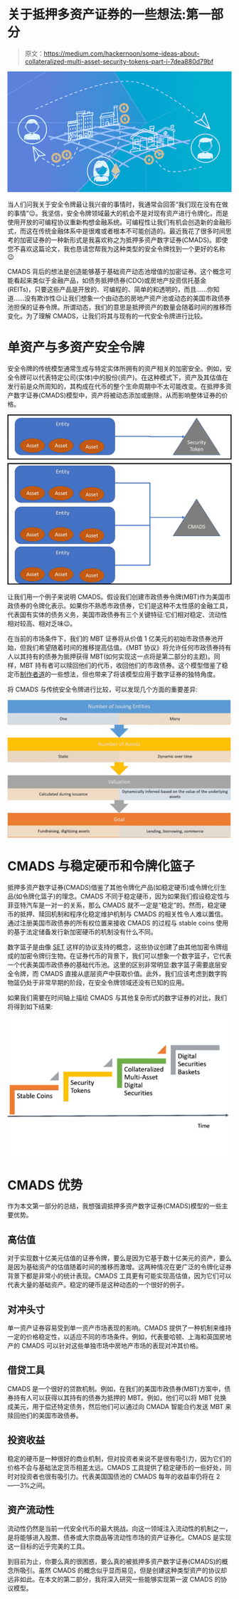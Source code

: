 # 关于抵押多资产证券的一些想法:第一部分

> 原文：<https://medium.com/hackernoon/some-ideas-about-collateralized-multi-asset-security-tokens-part-i-7dea880d79bf>

![](img/e858aba1e298a8849d580e8016f2057d.png)

当人们问我关于安全令牌最让我兴奋的事情时，我通常会回答“我们现在没有在做的事情”😉。我坚信，安全令牌领域最大的机会不是对现有资产进行令牌化，而是使用开放的可编程协议重新构想金融系统。可编程性让我们有机会创造新的金融形式，而这在传统金融体系中是很难或者根本不可能创造的。最近我花了很多时间思考的加密证券的一种新形式是我喜欢称之为抵押多资产数字证券(CMADS)。即使您不喜欢这篇论文，我也恳请您帮我为这种类型的安全令牌找到一个更好的名称😉

CMADS 背后的想法是创造能够基于基础资产动态池增值的加密证券。这个概念可能看起来类似于金融产品，如债务抵押债券(CDO)或房地产投资信托基金(REITs)，只要这些产品是开放的、可编程的、简单的和透明的，而且……你知道……没有欺诈性😉让我们想象一个由动态的房地产资产池或动态的美国市政债券池担保的证券令牌。所谓动态，我们的意思是抵押资产的数量会随着时间的推移而变化。为了理解 CMADS，让我们将其与现有的一代安全令牌进行比较。

# 单资产与多资产安全令牌

安全令牌的传统模型通常生成与特定实体所拥有的资产相关的加密安全。例如，安全令牌可以代表特定公司(实体)中的股份(资产)。在这种模式下，资产及其估值在发行前是众所周知的，其构成在代币的整个生命周期中不太可能改变。在抵押多资产数字证券(CMADS)模型中，资产将被动态添加或删除，从而影响整体证券的价格。

![](img/4077f6f6f376b01875068288540e17b9.png)

让我们用一个例子来说明 CMADS。假设我们创建市政债券令牌(MBT)作为美国市政债券的令牌化表示。如果你不熟悉市政债券，它们是这种不太性感的金融工具，代表国有实体的债务义务，美国市政债券有三个关键特征:它们相对稳定、流动性相对较高、相对乏味😉。

在当前的市场条件下，我们的 MBT 证券将从价值 1 亿美元的初始市政债券池开始，但我们希望随着时间的推移提高估值。《MBT 协议》将允许任何市政债券持有人以其持有的债券为抵押获得 MBT(如何实现这一点将是第二部分的主题)。同样，MBT 持有者可以赎回他们的代币，收回他们的市政债券。这个模型借鉴了稳定币[制作者道](https://makerdao.com)的一些想法，但也带来了将该模型应用于数字证券的独特角度。

将 CMADS 与传统安全令牌进行比较，可以发现几个方面的重要差异:

![](img/f0acd59229df4f3387b79cdd0d7f2289.png)

# CMADS 与稳定硬币和令牌化篮子

抵押多资产数字证券(CMADS)借鉴了其他令牌化产品(如稳定硬币)或令牌化衍生品(如令牌化篮子)的理念。CMADS 不同于稳定硬币，因为如果我们假设稳定性与菲亚特汽车是一对一的关系，那么 CMADS 就不一定是“稳定”的。然而，稳定硬币的抵押、赎回机制和程序化稳定维护机制与 CMADS 的相关性令人难以置信。通过注册美国市政债券的所有权位置来接收 CMADS 的过程与 stable coins 使用的基于法定储备发行新加密硬币的机制没有什么不同。

数字篮子是由像 [SET](https://setprotocol.com/) 这样的协议支持的概念，这些协议创建了由其他加密令牌组成的加密令牌衍生物。在证券代币的背景下，我们可以想象一个数字篮子，它代表一个代表美国市政债券的基础代币池。这里的区别非常明显:数字篮子需要底层安全令牌，而 CMADS 直接从底层资产中获取价值。此外，我们应该考虑到数字购物篮仍处于非常早期的阶段，在安全令牌领域还没有已知的应用。

如果我们需要在时间轴上描绘 CMADS 与其他复杂形式的数字证券的对比，我们将得到如下结果:

![](img/a25896e4eabb412c0c8e3e8df779a81f.png)

# CMADS 优势

作为本文第一部分的总结，我想强调抵押多资产数字证券(CMADS)模型的一些主要优势。

## 高估值

对于实现数十亿美元估值的证券令牌，要么是因为它基于数十亿美元的资产，要么是因为基础资产的估值随着时间的推移而激增。这两种情况在更广泛的令牌化证券背景下都是非常小的统计表现。CMADS 工具更有可能实现高估值，因为它们可以代表大量的基础资产。稳定的硬币是这种动态的一个很好的例子。

## 对冲头寸

单一资产证券容易受到单一资产市场表现的影响。CMADS 提供了一种机制来维持一定的价格稳定性，以适应不同的市场条件。例如，代表曼哈顿、上海和英国房地产的 CMADS 可以针对这些单独市场中房地产市场的表现对冲其价格。

## 借贷工具

CMADS 是一个很好的贷款机制。例如，在我们的美国市政债券(MBT)方案中，债券持有人可以获得以其持有的债券为抵押的 MBT。例如，他们可以将 MBT 兑换成美元，用于偿还特定债务，然后他们可以通过向 CMADA 智能合约发送 MBT 来赎回他们的美国市政债券。

## 投资收益

稳定的硬币是一种很好的商业机制，但对投资者来说不是很有吸引力，因为它们的价格不会与基础法定货币相差太远。CMADS 工具提供了稳定硬币的一些好处，同时对投资者也很有吸引力。代表美国国债池的 CMADS 每年的收益率仍将在 2——3%之间。

## 资产流动性

流动性仍然是当前一代安全代币的最大挑战。向这一领域注入流动性的机制之一，是将能够进入股票、债券或大宗商品等流动性市场的资产证券化。CMADS 是实现这一目标的近乎完美的工具。

到目前为止，你要么真的很困惑，要么真的被抵押多资产数字证券(CMADS)的概念所吸引。虽然 CMADS 的概念似乎显而易见，但是创建这种类型资产的协议却远非如此。在本文的第二部分，我将深入研究一些能够实现第一波 CMADS 的协议模型。